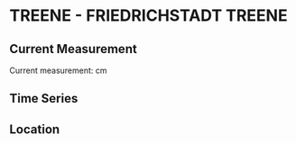 # TREENE - FRIEDRICHSTADT TREENE

## Current Measurement

Current measurement: <Value topic="rivers/pegel-online/TREENE/FRIEDRICHSTADT_TREENE/measurementValue"/> cm

## Time Series

<TimeSeries topic="rivers/pegel-online/TREENE/FRIEDRICHSTADT_TREENE/measurementValue" period="week" />

## Location

<WorldMap>
  <Marker lat="54.373651212662296" lon="9.083812848701694" labelTopic="rivers/pegel-online/TREENE/FRIEDRICHSTADT_TREENE" />
</WorldMap>
